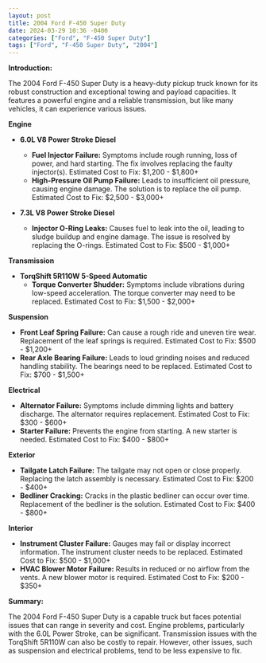 ```yaml
---
layout: post
title: 2004 Ford F-450 Super Duty
date: 2024-03-29 10:36 -0400
categories: ["Ford", "F-450 Super Duty"]
tags: ["Ford", "F-450 Super Duty", "2004"]
---
```

**Introduction:**

The 2004 Ford F-450 Super Duty is a heavy-duty pickup truck known for its robust construction and exceptional towing and payload capacities. It features a powerful engine and a reliable transmission, but like many vehicles, it can experience various issues.

**Engine**

* **6.0L V8 Power Stroke Diesel**

    * **Fuel Injector Failure:** Symptoms include rough running, loss of power, and hard starting. The fix involves replacing the faulty injector(s). Estimated Cost to Fix: $1,200 - $1,800+
    * **High-Pressure Oil Pump Failure:** Leads to insufficient oil pressure, causing engine damage. The solution is to replace the oil pump. Estimated Cost to Fix: $2,500 - $3,000+
* **7.3L V8 Power Stroke Diesel**

    * **Injector O-Ring Leaks:** Causes fuel to leak into the oil, leading to sludge buildup and engine damage. The issue is resolved by replacing the O-rings. Estimated Cost to Fix: $500 - $1,000+

**Transmission**

* **TorqShift 5R110W 5-Speed Automatic**
    * **Torque Converter Shudder:** Symptoms include vibrations during low-speed acceleration. The torque converter may need to be replaced. Estimated Cost to Fix: $1,500 - $2,000+

**Suspension**

* **Front Leaf Spring Failure:** Can cause a rough ride and uneven tire wear. Replacement of the leaf springs is required. Estimated Cost to Fix: $500 - $1,200+
* **Rear Axle Bearing Failure:** Leads to loud grinding noises and reduced handling stability. The bearings need to be replaced. Estimated Cost to Fix: $700 - $1,500+

**Electrical**

* **Alternator Failure:** Symptoms include dimming lights and battery discharge. The alternator requires replacement. Estimated Cost to Fix: $300 - $600+
* **Starter Failure:** Prevents the engine from starting. A new starter is needed. Estimated Cost to Fix: $400 - $800+

**Exterior**

* **Tailgate Latch Failure:** The tailgate may not open or close properly. Replacing the latch assembly is necessary. Estimated Cost to Fix: $200 - $400+
* **Bedliner Cracking:** Cracks in the plastic bedliner can occur over time. Replacement of the bedliner is the solution. Estimated Cost to Fix: $400 - $800+

**Interior**

* **Instrument Cluster Failure:** Gauges may fail or display incorrect information. The instrument cluster needs to be replaced. Estimated Cost to Fix: $500 - $1,000+
* **HVAC Blower Motor Failure:** Results in reduced or no airflow from the vents. A new blower motor is required. Estimated Cost to Fix: $200 - $350+

**Summary:**

The 2004 Ford F-450 Super Duty is a capable truck but faces potential issues that can range in severity and cost. Engine problems, particularly with the 6.0L Power Stroke, can be significant. Transmission issues with the TorqShift 5R110W can also be costly to repair. However, other issues, such as suspension and electrical problems, tend to be less expensive to fix.
